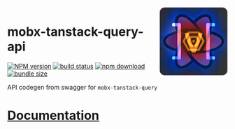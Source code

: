 <img src="assets/logo.png" align="right" width="156" alt="logo" />

# mobx-tanstack-query-api  

[![NPM version][npm-image]][npm-url] [![build status][github-build-actions-image]][github-actions-url] [![npm download][download-image]][download-url] [![bundle size][bundlephobia-image]][bundlephobia-url]


[npm-image]: http://img.shields.io/npm/v/mobx-tanstack-query-api.svg
[npm-url]: http://npmjs.org/package/mobx-tanstack-query-api
[github-build-actions-image]: https://github.com/js2me/mobx-tanstack-query-api/workflows/Build/badge.svg
[github-actions-url]: https://github.com/js2me/mobx-tanstack-query-api/actions
[download-image]: https://img.shields.io/npm/dm/mobx-tanstack-query-api.svg
[download-url]: https://npmjs.org/package/mobx-tanstack-query-api
[bundlephobia-url]: https://bundlephobia.com/result?p=mobx-tanstack-query-api
[bundlephobia-image]: https://badgen.net/bundlephobia/minzip/mobx-tanstack-query-api

API codegen from swagger for `mobx-tanstack-query`    

# [Documentation](https://js2me.github.io/mobx-tanstack-query-api/)   